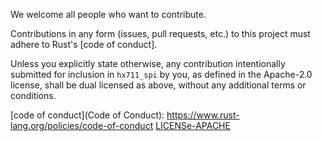We welcome all people who want to contribute. 

Contributions in any form (issues, pull requests, etc.) to this project
must adhere to Rust's [code of conduct].

Unless you explicitly state otherwise, any contribution intentionally submitted
for inclusion in `hx711_spi` by you, as defined in the Apache-2.0 license, shall be
dual licensed as above, without any additional terms or conditions.

[code of conduct](Code of Conduct): https://www.rust-lang.org/policies/code-of-conduct
[LICENSe-APACHE](LICENSE-APACHE)
